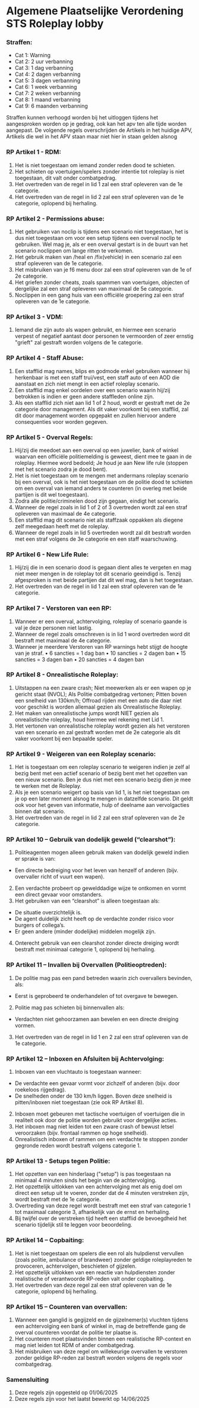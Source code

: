 # Algemene Plaatselijke Verordening STS Roleplay lobby

### Straffen:
- Cat 1: Warning
- Cat 2: 2 uur verbanning
- Cat 3: 1 dag verbanning
- Cat 4: 2 dagen verbanning
- Cat 5: 3 dagen verbanning
- Cat 6: 1 week verbanning
- Cat 7: 2 weken verbanning
- Cat 8: 1 maand verbanning
- Cat 9: 6 maanden verbanning

Straffen kunnen verhoogd worden bij het uitloggen tijdens het aangesproken worden op je gedrag, ook kan het apv ten alle tijde worden aangepast.
De volgende regels overschrijden de Artikels in het huidige APV, Artikels die wel in het APV staan maar niet hier in staan gelden alsnog

### RP Artikel 1 - RDM:

1. Het is niet toegestaan om iemand zonder reden dood te schieten.
2. Het schieten op voertuigen/spelers zonder intentie tot roleplay is niet toegestaan, dit valt onder combatgedrag.
3. Het overtreden van de regel in lid 1 zal een straf opleveren van de 1e categorie.
4. Het overtreden van de regel in lid 2 zal een straf opleveren van de 1e categorie, oplopend bij herhaling.

### RP Artikel 2 - Permissions abuse:

1. Het gebruiken van noclip is tijdens een scenario niet toegestaan, het is dus niet toegestaan om voor een setup tijdens een overval noclip te gebruiken. Wel mag je, als er een overval gestart is in de buurt van het scenario noclippen om lange ritten te verkomen.
2. Het gebruik maken van /heal en /fix(vehicle) in een scenario zal een straf opleveren van de 1e categorie.
3. Het misbruiken van je f6 menu door zal een straf opleveren van de 1e of 2e categorie.
4. Het griefen zonder cheats, zoals spammen van voertuigen, objecten of dergelijke zal een straf opleveren van maximaal de 5e categorie.
5. Noclippen in een gang huis van een officiële groepering zal een straf opleveren van de 1e categorie.

### RP Artikel 3 - VDM:

1. Iemand die zijn auto als wapen gebruikt, en hiermee een scenario verpest of negatief aantast door personen te vermoorden of zeer ernstig "grieft" zal gestraft worden volgens de 1e categorie.

### RP Artikel 4 - Staff Abuse:

1. Een stafflid mag names, blips en godmode enkel gebruiken wanneer hij herkenbaar is met een staff trui/vest, een staff auto of een AOD die aanstaat en zich niet mengt in een actief roleplay scenario.
2. Een stafflid mag enkel oordelen over een scenario waarin hij/zij betrokken is indien er geen andere staffleden online zijn.
3. Als een stafflid zich niet aan lid 1 of 2 houd, wordt er gestraft met de 2e categorie door management. Als dit vaker voorkomt bij een stafflid, zal dit door management worden opgepakt en zullen hiervoor andere consequenties voor worden gegeven.

### RP Artikel 5 - Overval Regels:

1. Hij/zij die meedoet aan een overval op een juwelier, bank of winkel waarvan een officiële politiemelding is geweest, dient mee te gaan in de roleplay. Hiermee word bedoeld; Je houd je aan New life rule (stoppen met het scenario zodra je dood bent).
2. Het is niet toegestaan om te mengen met andermans roleplay scenario bij een overval, ook is het niet toegestaan om de politie dood te schieten om een overval van iemand anders te counteren (in overleg met beide partijen is dit wel toegestaan).
3. Zodra alle politie/criminelen dood zijn gegaan, eindigt het scenario.
4. Wanneer de regel zoals in lid 1 of 2 of 3 overtreden wordt zal een straf opleveren van maximaal de 4e categorie.
5. Een stafflid mag dit scenario niet als staffzaak oppakken als diegene zelf meegedaan heeft met de roleplay.
6. Wanneer de regel zoals in lid 5 overtreden wordt zal dit bestraft worden met een straf volgens de 3e categorie en een staff waarschuwing.

### RP Artikel 6 - New Life Rule:

1. Hij/zij die in een scenario dood is gegaan dient alles te vergeten en mag niet meer mengen in de roleplay tot dit scenario geeindigd is. Tenzij afgesproken is met beide partijen dat dit wel mag, dan is het toegestaan.
2. Het overtreden van de regel in lid 1 zal een straf opleveren van de 1e categorie.

### RP Artikel 7 - Verstoren van een RP:

1. Wanneer er een overval, achtervolging, roleplay of scenario gaande is val je deze personen niet lastig.
2. Wanneer de regel zoals omschreven is in lid 1 word overtreden word dit bestraft met maximaal de 4e categorie.
3. Wanneer je meerdere Verstoren van RP warnings hebt stijgt de hoogte van je straf. • 6 sancties = 1 dag ban • 10 sancties = 2 dagen ban • 15 sancties = 3 dagen ban • 20 sancties = 4 dagen ban

### RP Artikel 8 - Onrealistische Roleplay:

1. Uitstappen na een zware crash; Niet meewerken als er een wapen op je gericht staat (NVOL); Als Politie combatgedrag vertonen; Pitten boven een snelheid van 130km/h; Offroad rijden met een auto die daar niet voor geschikt is worden allemaal gezien als Onrealistische Roleplay.
2. Het maken van onrealistische jumps wordt NIET gezien als onrealistische roleplay, houd hiermee wel rekening met Lid 1.
3. Het vertonen van onrealistische roleplay wordt gezien als het verstoren van een scenario en zal gestraft worden met de 2e categorie als dit vaker voorkomt bij een bepaalde speler.

### RP Artikel 9 - Weigeren van een Roleplay scenario:

1. Het is toegestaan om een roleplay scenario te weigeren indien je zelf al bezig bent met een actief scenario of bezig bent met het opzetten van een nieuw scenario. Ben je dus niet met een scenario bezig dien je mee te werken met de Roleplay.
2. Als je een scenario weigert op basis van lid 1, is het niet toegestaan om je op een later moment alsnog te mengen in datzelfde scenario. Dit geldt ook voor het geven van informatie, hulp of deelname aan vervolgacties binnen dat scenario.
3. Het overtreden van de regel in lid 2 zal een straf opleveren van de 2e categorie.

### RP Artikel 10 – Gebruik van dodelijk geweld (“clearshot”):

1. Politieagenten mogen alleen gebruik maken van dodelijk geweld indien er sprake is van:
- Een directe bedreiging voor het leven van henzelf of anderen (bijv. overvaller richt of vuurt een wapen).
2. Een verdachte probeert op gewelddadige wijze te ontkomen en vormt een direct gevaar voor omstanders.
3. Het gebruiken van een “clearshot” is alleen toegestaan als:
- De situatie overzichtelijk is.
- De agent duidelijk zicht heeft op de verdachte zonder risico voor burgers of collega’s.
- Er geen andere (minder dodelijke) middelen mogelijk zijn.
4. Onterecht gebruik van een clearshot zonder directe dreiging wordt bestraft met minimaal categorie 1, oplopend bij herhaling.

### RP Artikel 11 – Invallen bij Overvallen (Politieoptreden):

1. De politie mag pas een pand betreden waarin zich overvallers bevinden, als:
- Eerst is geprobeerd te onderhandelen of tot overgave te bewegen.
2. Politie mag pas schieten bij binnenvallen als:
- Verdachten niet gehoorzamen aan bevelen en een directe dreiging vormen.
3. Het overtreden van de regel in lid 1 en 2 zal een straf opleveren van de 1e categorie.

### RP Artikel 12 – Inboxen en Afsluiten bij Achtervolging:

1. Inboxen van een vluchtauto is toegestaan wanneer:
- De verdachte een gevaar vormt voor zichzelf of anderen (bijv. door roekeloos rijgedrag).
- De snelheden onder de 130 km/h liggen. Boven deze snelheid is pitten/inboxen niet toegestaan (zie ook RP Artikel 8).
2. Inboxen moet gebeuren met tactische voertuigen of voertuigen die in realiteit ook door de politie worden gebruikt voor dergelijke acties.
3. Het inboxen mag niet leiden tot een zware crash of bewust letsel veroorzaken (bijv. frontaal rammen op hoge snelheid).
4. Onrealistisch inboxen of rammen om een verdachte te stoppen zonder gegronde reden wordt bestraft volgens categorie 1.

### RP Artikel 13 - Setups tegen Politie:

1. Het opzetten van een hinderlaag ("setup") is pas toegestaan na minimaal 4 minuten sinds het begin van de achtervolging.
2. Het opzettelijk uitlokken van een achtervolging met als enig doel om direct een setup uit te voeren, zonder dat de 4 minuten verstreken zijn, wordt bestraft met de 1e categorie.
3. Overtreding van deze regel wordt bestraft met een straf van categorie 1 tot maximaal categorie 3, afhankelijk van de ernst en herhaling.
4. Bij twijfel over de verstreken tijd heeft een stafflid de bevoegdheid het scenario tijdelijk stil te leggen voor beoordeling.

### RP Artikel 14 – Copbaiting:
1. Het is niet toegestaan om spelers die een rol als hulpdienst vervullen (zoals politie, ambulance of brandweer) zonder geldige roleplayreden te provoceren, achtervolgen, beschieten of gijzelen.
2. Het opzettelijk uitlokken van een reactie van hulpdiensten zonder realistische of verantwoorde RP-reden valt onder copbaiting.
3. Het overtreden van deze regel zal een straf opleveren van de 1e categorie, oplopend bij herhaling.

### RP Artikel 15 – Counteren van overvallen:
1. Wanneer een ganglid is gegijzeld en de gijzelnemer(s) vluchten tijdens een achtervolging een bank of winkel in, mag de betreffende gang de overval counteren voordat de politie ter plaatse is.
2. Het counteren moet plaatsvinden binnen een realistische RP-context en mag niet leiden tot RDM of ander combatgedrag.
3. Het misbruiken van deze regel om willekeurige overvallen te verstoren zonder geldige RP-reden zal bestraft worden volgens de regels voor combatgedrag.

### Samensluiting
1. Deze regels zijn opgesteld op 01/06/2025
2. Deze regels zijn voor het laatst bewerkt op 14/06/2025
